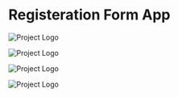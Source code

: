 # Registeration Form App

![Project Logo](https://github.com/username/repository/blob/main/images/logo.png)

![Project Logo](https://github.com/username/repository/blob/main/images/logo.png)

![Project Logo](https://github.com/username/repository/blob/main/images/logo.png)

![Project Logo](https://github.com/username/repository/blob/main/images/logo.png)
